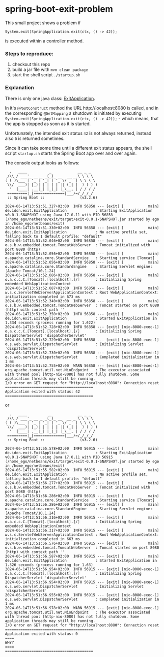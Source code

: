 # spring-boot-exit-problem

This small project shows a problem if

    System.exit(SpringApplication.exit(ctx, () -> 42));

is executed within a controller method.

### Steps to reproduce:

1. checkout this repo
2. build a jar file with `mvn clean package`
3. start the shell script `./startup.sh`

### Explanation

There is only one java class: [ExitApplication](src/main/java/de/idon/exit/ExitApplication.java).

In it's `@PostConstruct` method the URL http://localhost:8080 is called,
and in the corresponding `@GetMapping` a shutdown is initiated by executing `System.exit(SpringApplication.exit(ctx, () -> 42));` - which means, that the app is stopped as soon as it is started.

Unfortunately, the intended exit status `42` is not always returned, instead also `0` is returned sometimes.

Since it can take some time until a different exit status appears, the shell script `startup.sh` starts the Spring Boot app over and over again.

The console output looks as follows:

```
  .   ____          _            __ _ _
 /\\ / ___'_ __ _ _(_)_ __  __ _ \ \ \ \
( ( )\___ | '_ | '_| | '_ \/ _` | \ \ \ \
 \\/  ___)| |_)| | | | | || (_| |  ) ) ) )
  '  |____| .__|_| |_|_| |_\__, | / / / /
 =========|_|==============|___/=/_/_/_/
 :: Spring Boot ::                (v3.2.6)

2024-06-14T13:51:51.327+02:00  INFO 56858 --- [exit] [           main] de.idon.exit.ExitApplication             : Starting ExitApplication v0.0.1-SNAPSHOT using Java 17.0.11 with PID 56858 (/home_ego/netbeans/exit/target/exit-0.0.1-SNAPSHOT.jar started by ego in /home_ego/netbeans/exit)
2024-06-14T13:51:51.330+02:00  INFO 56858 --- [exit] [           main] de.idon.exit.ExitApplication             : No active profile set, falling back to 1 default profile: "default"
2024-06-14T13:51:52.046+02:00  INFO 56858 --- [exit] [           main] o.s.b.w.embedded.tomcat.TomcatWebServer  : Tomcat initialized with port 8080 (http)
2024-06-14T13:51:52.056+02:00  INFO 56858 --- [exit] [           main] o.apache.catalina.core.StandardService   : Starting service [Tomcat]
2024-06-14T13:51:52.056+02:00  INFO 56858 --- [exit] [           main] o.apache.catalina.core.StandardEngine    : Starting Servlet engine: [Apache Tomcat/10.1.24]
2024-06-14T13:51:52.086+02:00  INFO 56858 --- [exit] [           main] o.a.c.c.C.[Tomcat].[localhost].[/]       : Initializing Spring embedded WebApplicationContext
2024-06-14T13:51:52.087+02:00  INFO 56858 --- [exit] [           main] w.s.c.ServletWebServerApplicationContext : Root WebApplicationContext: initialization completed in 673 ms
2024-06-14T13:51:52.340+02:00  INFO 56858 --- [exit] [           main] o.s.b.w.embedded.tomcat.TomcatWebServer  : Tomcat started on port 8080 (http) with context path ''
2024-06-14T13:51:52.350+02:00  INFO 56858 --- [exit] [           main] de.idon.exit.ExitApplication             : Started ExitApplication in 1.334 seconds (process running for 1.622)
2024-06-14T13:51:52.728+02:00  INFO 56858 --- [exit] [nio-8080-exec-1] o.a.c.c.C.[Tomcat].[localhost].[/]       : Initializing Spring DispatcherServlet 'dispatcherServlet'
2024-06-14T13:51:52.729+02:00  INFO 56858 --- [exit] [nio-8080-exec-1] o.s.web.servlet.DispatcherServlet        : Initializing Servlet 'dispatcherServlet'
2024-06-14T13:51:52.730+02:00  INFO 56858 --- [exit] [nio-8080-exec-1] o.s.web.servlet.DispatcherServlet        : Completed initialization in 1 ms
2024-06-14T13:51:52.755+02:00  WARN 56858 --- [exit] [nio-8080-exec-1] org.apache.tomcat.util.net.NioEndpoint   : The executor associated with thread pool [http-nio-8080] has not fully shutdown. Some application threads may still be running.
I/O error on GET request for "http://localhost:8080": Connection reset
========================================
Application exited with status: 42
========================================
```

or

```
  .   ____          _            __ _ _
 /\\ / ___'_ __ _ _(_)_ __  __ _ \ \ \ \
( ( )\___ | '_ | '_| | '_ \/ _` | \ \ \ \
 \\/  ___)| |_)| | | | | || (_| |  ) ) ) )
  '  |____| .__|_| |_|_| |_\__, | / / / /
 =========|_|==============|___/=/_/_/_/
 :: Spring Boot ::                (v3.2.6)

2024-06-14T13:51:55.578+02:00  INFO 56915 --- [exit] [           main] de.idon.exit.ExitApplication             : Starting ExitApplication v0.0.1-SNAPSHOT using Java 17.0.11 with PID 56915 (/home_ego/netbeans/exit/target/exit-0.0.1-SNAPSHOT.jar started by ego in /home_ego/netbeans/exit)
2024-06-14T13:51:55.582+02:00  INFO 56915 --- [exit] [           main] de.idon.exit.ExitApplication             : No active profile set, falling back to 1 default profile: "default"
2024-06-14T13:51:56.277+02:00  INFO 56915 --- [exit] [           main] o.s.b.w.embedded.tomcat.TomcatWebServer  : Tomcat initialized with port 8080 (http)
2024-06-14T13:51:56.286+02:00  INFO 56915 --- [exit] [           main] o.apache.catalina.core.StandardService   : Starting service [Tomcat]
2024-06-14T13:51:56.286+02:00  INFO 56915 --- [exit] [           main] o.apache.catalina.core.StandardEngine    : Starting Servlet engine: [Apache Tomcat/10.1.24]
2024-06-14T13:51:56.316+02:00  INFO 56915 --- [exit] [           main] o.a.c.c.C.[Tomcat].[localhost].[/]       : Initializing Spring embedded WebApplicationContext
2024-06-14T13:51:56.317+02:00  INFO 56915 --- [exit] [           main] w.s.c.ServletWebServerApplicationContext : Root WebApplicationContext: initialization completed in 663 ms
2024-06-14T13:51:56.576+02:00  INFO 56915 --- [exit] [           main] o.s.b.w.embedded.tomcat.TomcatWebServer  : Tomcat started on port 8080 (http) with context path ''
2024-06-14T13:51:56.587+02:00  INFO 56915 --- [exit] [           main] de.idon.exit.ExitApplication             : Started ExitApplication in 1.326 seconds (process running for 1.63)
2024-06-14T13:51:56.954+02:00  INFO 56915 --- [exit] [nio-8080-exec-1] o.a.c.c.C.[Tomcat].[localhost].[/]       : Initializing Spring DispatcherServlet 'dispatcherServlet'
2024-06-14T13:51:56.954+02:00  INFO 56915 --- [exit] [nio-8080-exec-1] o.s.web.servlet.DispatcherServlet        : Initializing Servlet 'dispatcherServlet'
2024-06-14T13:51:56.955+02:00  INFO 56915 --- [exit] [nio-8080-exec-1] o.s.web.servlet.DispatcherServlet        : Completed initialization in 1 ms
2024-06-14T13:51:56.978+02:00  WARN 56915 --- [exit] [nio-8080-exec-1] org.apache.tomcat.util.net.NioEndpoint   : The executor associated with thread pool [http-nio-8080] has not fully shutdown. Some application threads may still be running.
I/O error on GET request for "http://localhost:8080": Connection reset
========================================
Application exited with status: 0
====
WHY?
====
========================================
```
